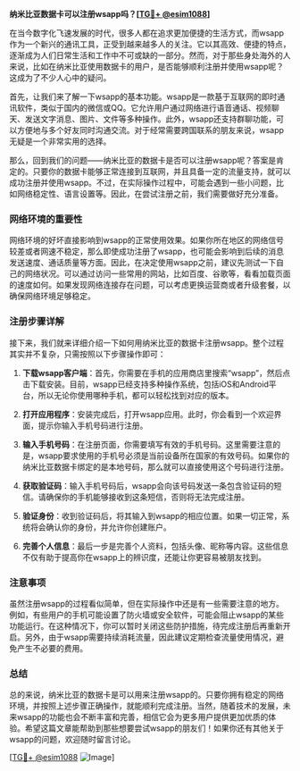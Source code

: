 **纳米比亚数据卡可以注册wsapp吗？[[TG💪+ @esim1088](https://t.me/s/esim1088)]**

在当今数字化飞速发展的时代，很多人都在追求更加便捷的生活方式，而wsapp作为一个新兴的通讯工具，正受到越来越多人的关注。它以其高效、便捷的特点，逐渐成为人们日常生活和工作中不可或缺的一部分。然而，对于那些身处海外的人来说，比如在纳米比亚使用数据卡的用户，是否能够顺利注册并使用wsapp呢？这成为了不少人心中的疑问。

首先，让我们来了解一下wsapp的基本功能。wsapp是一款基于互联网的即时通讯软件，类似于国内的微信或QQ。它允许用户通过网络进行语音通话、视频聊天、发送文字消息、图片、文件等多种操作。此外，wsapp还支持群聊功能，可以方便地与多个好友同时沟通交流。对于经常需要跨国联系的朋友来说，wsapp无疑是一个非常实用的选择。

那么，回到我们的问题——纳米比亚的数据卡是否可以注册wsapp呢？答案是肯定的。只要你的数据卡能够正常连接到互联网，并且具备一定的流量支持，就可以成功注册并使用wsapp。不过，在实际操作过程中，可能会遇到一些小问题，比如网络稳定性、语言设置等。因此，在尝试注册之前，我们需要做好充分准备。

### 网络环境的重要性

网络环境的好坏直接影响到wsapp的正常使用效果。如果你所在地区的网络信号较差或者网速不稳定，那么即使成功注册了wsapp，也可能会影响到后续的消息发送速度、通话质量等方面。因此，在决定使用wsapp之前，建议先测试一下自己的网络状况。可以通过访问一些常用的网站，比如百度、谷歌等，看看加载页面的速度如何。如果发现网络连接存在问题，可以考虑更换运营商或者升级套餐，以确保网络环境足够稳定。

### 注册步骤详解

接下来，我们就来详细介绍一下如何用纳米比亚的数据卡注册wsapp。整个过程其实并不复杂，只需按照以下步骤操作即可：

1. **下载wsapp客户端**：首先，你需要在手机的应用商店里搜索“wsapp”，然后点击下载安装。目前，wsapp已经支持多种操作系统，包括iOS和Android平台，所以无论你使用哪种手机，都可以轻松找到对应的版本。

2. **打开应用程序**：安装完成后，打开wsapp应用。此时，你会看到一个欢迎界面，提示你输入手机号码进行注册。

3. **输入手机号码**：在注册页面，你需要填写有效的手机号码。这里需要注意的是，wsapp要求使用的手机号必须是当前设备所在国家的有效号码。如果你的纳米比亚数据卡绑定的是本地号码，那么就可以直接使用这个号码进行注册。

4. **获取验证码**：输入手机号码后，wsapp会向该号码发送一条包含验证码的短信。请确保你的手机能够接收到这条短信，否则将无法完成注册。

5. **验证身份**：收到验证码后，将其输入到wsapp的相应位置。如果一切正常，系统将会确认你的身份，并允许你创建账户。

6. **完善个人信息**：最后一步是完善个人资料，包括头像、昵称等内容。这些信息不仅有助于提高你在wsapp上的辨识度，还能让你更容易被朋友找到。

### 注意事项

虽然注册wsapp的过程看似简单，但在实际操作中还是有一些需要注意的地方。例如，有些用户的手机可能设置了防火墙或安全软件，可能会阻止wsapp的某些功能运行。在这种情况下，你可以暂时关闭这些防护措施，待完成注册后再重新开启。另外，由于wsapp需要持续消耗流量，因此建议定期检查流量使用情况，避免产生不必要的费用。

### 总结

总的来说，纳米比亚的数据卡是可以用来注册wsapp的。只要你拥有稳定的网络环境，并按照上述步骤正确操作，就能顺利完成注册。当然，随着技术的发展，未来wsapp的功能也会不断丰富和完善，相信它会为更多用户提供更加优质的体验。希望这篇文章能帮助到那些想要尝试wsapp的朋友们！如果你还有其他关于wsapp的问题，欢迎随时留言讨论。

[[TG💪+ @esim1088](https://t.me/s/esim1088) ![Image](https://i.postimg.cc/4NQfJmqS/Snipaste-2025-05-13-00-14-12.png)]